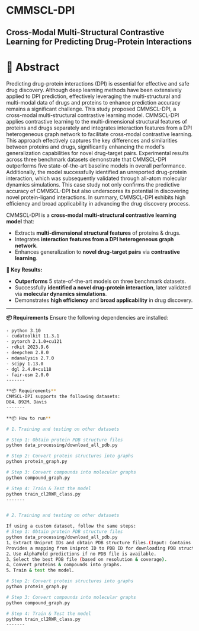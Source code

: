 # **CMMSCL-DPI**
**Cross-Modal Multi-Structural Contrastive Learning for Predicting Drug-Protein Interactions**
--------

# **📌 Abstract**
Predicting drug-protein interactions (DPI) is essential for effective and safe drug discovery. Although deep learning methods have been extensively applied to DPI prediction, effectively leveraging the multi-structural and multi-modal data of drugs and proteins to enhance prediction accuracy remains a significant challenge. This study proposed CMMSCL-DPI, a cross-modal multi-structural contrastive learning model. CMMSCL-DPI applies contrastive learning to the multi-dimensional structural features of proteins and drugs separately and integrates interaction features from a DPI heterogeneous graph network to facilitate cross-modal contrastive learning. This approach effectively captures the key differences and similarities between proteins and drugs, significantly enhancing the model's generalization capabilities for novel drug-target pairs. Experimental results across three benchmark datasets demonstrate that CMMSCL-DPI outperforms five state-of-the-art baseline models in overall performance. Additionally, the model successfully identified an unreported drug-protein interaction, which was subsequently validated through all-atom molecular dynamics simulations. This case study not only confirms the predictive accuracy of CMMSCL-DPI but also underscores its potential in discovering novel protein-ligand interactions. In summary, CMMSCL-DPI exhibits high efficiency and broad applicability in advancing the drug discovery process.

CMMSCL-DPI is a **cross-modal multi-structural contrastive learning model** that:
- Extracts **multi-dimensional structural features** of proteins & drugs.
- Integrates **interaction features from a DPI heterogeneous graph network**.
- Enhances generalization to **novel drug-target pairs** via **contrastive learning**.

**🔬 Key Results:**
- **Outperforms** 5 state-of-the-art models on three benchmark datasets.
- Successfully **identified a novel drug-protein interaction**, later validated via **molecular dynamics simulations**.
- Demonstrates **high efficiency** and **broad applicability** in drug discovery.
--------

**📦 Requirements**
Ensure the following dependencies are installed:
```bash
- python 3.10
- cudatoolkit 11.3.1
- pytorch 2.1.0+cu121
- rdkit 2023.9.6
- deepchem 2.8.0
- mdanalysis 2.7.0
- scipy 1.13.0
- dgl 2.4.0+cu118
- fair-esm 2.0.0
-------

**📦 Requirements**
CMMSCL-DPI supports the following datasets:
D84、D92M、Davis
-------

**📦 How to run**

# 1、Training and testing on other datasets

# Step 1: Obtain protein PDB structure files
python data_processing/download_all_pdb.py

# Step 2: Convert protein structures into graphs
python protein_graph.py

# Step 3: Convert compounds into molecular graphs
python compound_graph.py

# Step 4: Train & Test the model
python train_cl2RWR_class.py
-------


# 2、Training and testing on other datasets

If using a custom dataset, follow the same steps:
# Step 1: Obtain protein PDB structure files
python data_processing/download_all_pdb.py
1、Extract Uniprot IDs and obtain PDB structure files.(Input: Contains the Uniprot ID of the protein for querying the PDB database. For example：XXX/XXX.csv
Provides a mapping from Uniprot ID to PDB ID for downloading PDB structure files. For example：XXX/XXX.tsv)
2、Use AlphaFold predictions if no PDB file is available.  
3、Select the best PDB file (based on resolution & coverage).
4、Convert proteins & compounds into graphs.
5、Train & test the model.

# Step 2: Convert protein structures into graphs
python protein_graph.py

# Step 3: Convert compounds into molecular graphs
python compound_graph.py

# Step 4: Train & Test the model
python train_cl2RWR_class.py
-------




